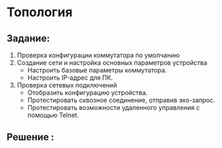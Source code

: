 # Топология     
## Задание:
 1. Проверка конфигурации коммутатора по умолчанию
 2. Создание сети и настройка основных параметров устройства
    *	Настроить базовые параметры коммутатора.
    *	Настроить IP-адрес для ПК.
 3. Проверка сетевых подключений
    *   Отобразить конфигурацию устройства.
    *   Протестировать сквозное соединение, отправив эхо-запрос.
    *   Протестировать возможности удаленного управления с помощью Telnet.
## Решение :
